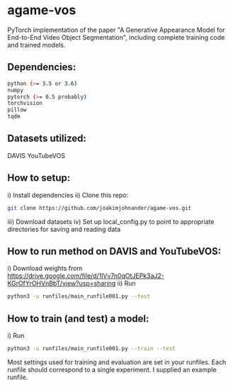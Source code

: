 # agame-vos
PyTorch implementation of the paper "A Generative Appearance Model for End-to-End Video Object Segmentation", including complete training code and trained models.

## Dependencies:
```bash
python (>= 3.5 or 3.6)
numpy
pytorch (>= 0.5 probably)
torchvision
pillow
tqdm
```

## Datasets utilized:
DAVIS
YouTubeVOS

## How to setup:
i) Install dependencies
ii) Clone this repo:
```bash
git clone https://github.com/joakimjohnander/agame-vos.git
```
iii) Download datasets
iv) Set up local_config.py to point to appropriate directories for saving and reading data

## How to run method on DAVIS and YouTubeVOS:
i) Download weights from https://drive.google.com/file/d/1lVv7n0qOtJEPk3aJ2-KGrOfYrOHVnBbT/view?usp=sharing
ii) Run
```bash
python3 -u runfiles/main_runfile001.py --test
```

## How to train (and test) a model:
i) Run
```bash
python3 -u runfiles/main_runfile001.py --train --test
```

Most settings used for training and evaluation are set in your runfiles. Each runfile should correspond to a single experiment. I supplied an example runfile.


